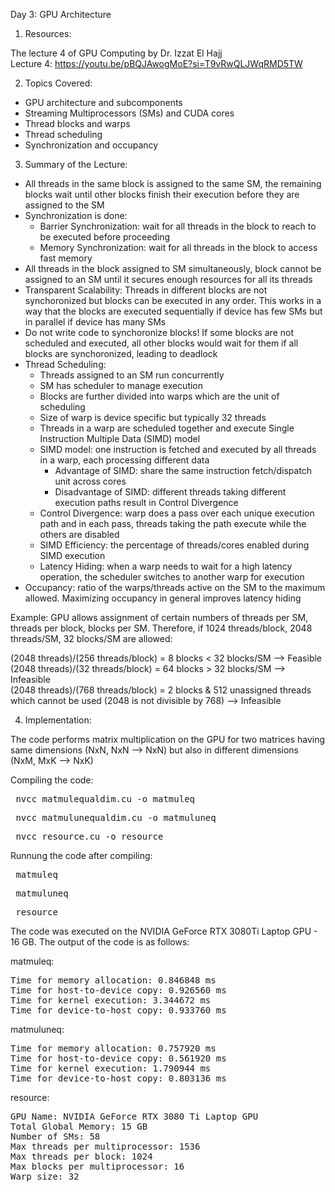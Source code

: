 Day 3: GPU Architecture

1) Resources:

The lecture 4 of GPU Computing by Dr. Izzat El Hajj  
Lecture 4: https://youtu.be/pBQJAwogMoE?si=T9vRwQLJWqRMD5TW  

2) Topics Covered:

- GPU architecture and subcomponents
- Streaming Multiprocessors (SMs) and CUDA cores
- Thread blocks and warps
- Thread scheduling
- Synchronization and occupancy

3) Summary of the Lecture:  

- All threads in the same block is assigned to the same SM, the remaining blocks wait until other blocks finish their execution before they are assigned to the SM
- Synchronization is done:  
    - Barrier Synchronization: wait for all threads in the block to reach to be executed before proceeding
    - Memory Synchronization: wait for all threads in the block to access fast memory
- All threads in the block assigned to SM simultaneously, block cannot be assigned to an SM until it secures enough resources for all its threads
- Transparent Scalability: Threads in different blocks are not synchoronized but blocks can be executed in any order. This works in a way that the blocks are executed sequentially if device has few SMs but in parallel if device has many SMs
- Do not write code to synchoronize blocks! If some blocks are not scheduled and executed, all other blocks would wait for them if all blocks are synchoronized, leading to deadlock
- Thread Scheduling:  
    - Threads assigned to an SM run concurrently  
    - SM has scheduler to manage execution  
    - Blocks are further divided into warps which are the unit of scheduling  
    - Size of warp is device specific but typically 32 threads  
    - Threads in a warp are scheduled together and execute Single Instruction Multiple Data (SIMD) model  
    - SIMD model: one instruction is fetched and executed by all threads in a warp, each processing different data  
        - Advantage of SIMD: share the same instruction fetch/dispatch unit across cores  
        - Disadvantage of SIMD: different threads taking different execution paths result in Control Divergence  
    - Control Divergence: warp does a pass over each unique execution path and in each pass, threads taking the path execute while the others are disabled  
    - SIMD Efficiency: the percentage of threads/cores enabled during SIMD execution  
    - Latency Hiding: when a warp needs to wait for a high latency operation, the scheduler switches to another warp for execution  
- Occupancy: ratio of the warps/threads active on the SM to the maximum allowed. Maximizing occupancy in general improves latency hiding  

Example: GPU allows assignment of certain numbers of threads per SM, threads per block, blocks per SM. Therefore, if 1024 threads/block, 2048 threads/SM, 32 blocks/SM are allowed:  

(2048 threads)/(256 threads/block) = 8 blocks < 32 blocks/SM --> Feasible  
(2048 threads)/(32 threads/block) = 64 blocks > 32 blocks/SM --> Infeasible  
(2048 threads)/(768 threads/block) = 2 blocks & 512 unassigned threads which cannot be used (2048 is not divisible by 768) --> Infeasible  

4) Implementation:

The code performs matrix multiplication on the GPU for two matrices having same dimensions (NxN, NxN --> NxN) but also in different dimensions (NxM, MxK --> NxK)

Compiling the code:  

<pre> nvcc matmulequaldim.cu -o matmuleq </pre>
<pre> nvcc matmulunequaldim.cu -o matmuluneq </pre>
<pre> nvcc resource.cu -o resource </pre>

Runnung the code after compiling: 
<pre> matmuleq </pre>
<pre> matmuluneq </pre>
<pre> resource </pre>

The code was executed on the NVIDIA GeForce RTX 3080Ti Laptop GPU - 16 GB. The output of the code is as follows:

matmuleq:

<pre>Time for memory allocation: 0.846848 ms
Time for host-to-device copy: 0.926560 ms
Time for kernel execution: 3.344672 ms
Time for device-to-host copy: 0.933760 ms
</pre>

matmuluneq:

<pre>Time for memory allocation: 0.757920 ms
Time for host-to-device copy: 0.561920 ms
Time for kernel execution: 1.790944 ms
Time for device-to-host copy: 0.803136 ms
</pre>

resource:

<pre>GPU Name: NVIDIA GeForce RTX 3080 Ti Laptop GPU
Total Global Memory: 15 GB
Number of SMs: 58
Max threads per multiprocessor: 1536
Max threads per block: 1024
Max blocks per multiprocessor: 16
Warp size: 32
</pre>